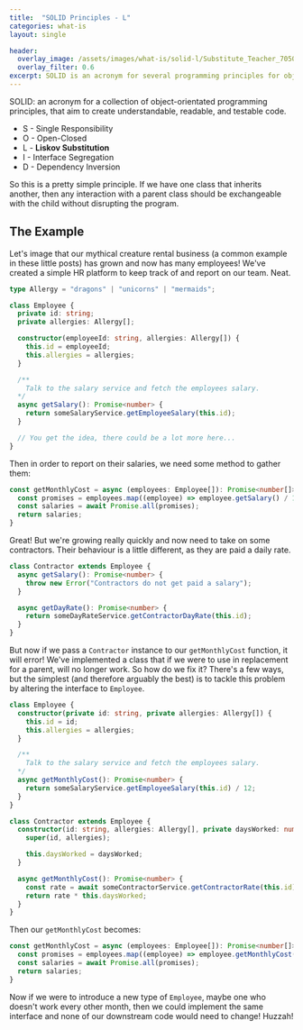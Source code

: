 ```yaml
---
title:  "SOLID Principles - L"
categories: what-is
layout: single

header:
  overlay_image: /assets/images/what-is/solid-l/Substitute_Teacher_70509.jpeg
  overlay_filter: 0.6
excerpt: SOLID is an acronym for several programming principles for object-orientated programming that aim to create understandable, readable, and testable code. L is the Liskov Substitution principle, which states that any child of a parent class should be able to replace it without breaking the program.
---
```


SOLID: an acronym for a collection of object-orientated programming principles, that aim to create understandable, readable, and testable code.

* S - Single Responsibility
* O - Open-Closed
* L - **Liskov Substitution**
* I - Interface Segregation
* D - Dependency Inversion

So this is a pretty simple principle. If we have one class that inherits another, then any interaction with a parent class should be exchangeable with the child without disrupting the program.

## The Example

Let's image that our mythical creature rental business (a common example in these little posts) has grown and now has many employees! We've created a simple HR platform to keep track of and report on our team. Neat.

```typescript
type Allergy = "dragons" | "unicorns" | "mermaids";

class Employee {
  private id: string;
  private allergies: Allergy[];

  constructor(employeeId: string, allergies: Allergy[]) {
    this.id = employeeId;
    this.allergies = allergies;
  }

  /**
    Talk to the salary service and fetch the employees salary.
  */
  async getSalary(): Promise<number> {
    return someSalaryService.getEmployeeSalary(this.id);
  }

  // You get the idea, there could be a lot more here...
}
```

Then in order to report on their salaries, we need some method to gather them:

```typescript
const getMonthlyCost = async (employees: Employee[]): Promise<number[]> => {
  const promises = employees.map((employee) => employee.getSalary() / 12);
  const salaries = await Promise.all(promises);
  return salaries;
}
```

Great! But we're growing really quickly and now need to take on some contractors. Their behaviour is a little different, as they are paid a daily rate.

```typescript
class Contractor extends Employee {
  async getSalary(): Promise<number> {
    throw new Error("Contractors do not get paid a salary");
  }

  async getDayRate(): Promise<number> {
    return someDayRateService.getContractorDayRate(this.id);
  }
}
```

But now if we pass a `Contractor` instance to our `getMonthlyCost` function, it will error! We've implemented a class that if we were to use in replacement for a parent, will no longer work. So how do we fix it? There's a few ways, but the simplest (and therefore arguably the best) is to tackle this problem by altering the interface to `Employee`.

```typescript
class Employee {
  constructor(private id: string, private allergies: Allergy[]) {
    this.id = id;
    this.allergies = allergies;
  }

  /**
    Talk to the salary service and fetch the employees salary.
  */
  async getMonthlyCost(): Promise<number> {
    return someSalaryService.getEmployeeSalary(this.id) / 12;
  }
}

class Contractor extends Employee {
  constructor(id: string, allergies: Allergy[], private daysWorked: number) {
    super(id, allergies);

    this.daysWorked = daysWorked;
  }

  async getMonthlyCost(): Promise<number> {
    const rate = await someContractorService.getContractorRate(this.id);
    return rate * this.daysWorked;
  }
}
```

Then our `getMonthlyCost` becomes:

```typescript
const getMonthlyCost = async (employees: Employee[]): Promise<number[]> => {
  const promises = employees.map((employee) => employee.getMonthlyCost());
  const salaries = await Promise.all(promises);
  return salaries;
}
```

Now if we were to introduce a new type of `Employee`, maybe one who doesn't work every other month, then we could implement the same interface and none of our downstream code would need to change! Huzzah!